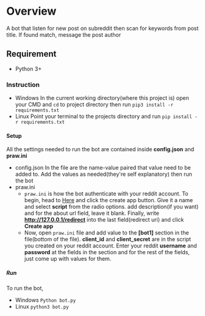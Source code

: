 # Overview
A bot that listen for new post on subreddit then scan for keywords from post title. If found match, message the post author

## Requirement
- Python 3+

### Instruction
- Windows
    In the current working directory(where this project is) open your CMD and `cd` to project directory then run `pip3 install -r requirements.txt`
- Linux
    Point your terminal to the projects directory and run `pip install -r requirements.txt`

#### Setup
All the settings needed to run the bot are contained inside **config.json** and **praw.ini**
- config.json 
    In the file are the name-value paired that value need to be added to. Add the values as needed(they're self explanatory) then run the bot
- praw.ini 
    - `praw.ini` is how the bot authenticate with your reddit account. To begin, head to [Here](https://www.reddit.com/prefs/apps) and click the create app button. Give it a name and select **script** from the radio options. add description(if you want) and for the about url field, leave it blank. Finally, write **http://127.0.0.1/redirect** into the last field(redirect uri) and click **Create app**
    - Now, open `praw.ini` file and add value to the **[bot1]** section in the file(bottom of the file).
    **client_id** and **client_secret** are in the script you created on your reddit account. Enter your reddit **username** and **password** at the fields in the section and for the rest of the fields, just come up with values for them.


##### Run
To run the bot,
- Windows
    `Python bot.py`
- Linux
    `python3 bot.py`